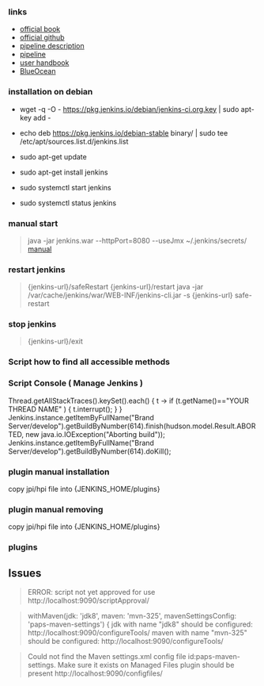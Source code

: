 ### links 
* [official book](https://jenkins.io/doc/book/pipeline/syntax/)
* [official github](https://github.com/jenkinsci)
* [pipeline description](https://jenkins.io/doc/book/pipeline/syntax/)
* [pipeline](https://jenkins.io/solutions/pipeline/)
* [user handbook](https://jenkins.io/user-handbook.pdf)
* [BlueOcean](https://jenkins.io/doc/book/blueocean/)

### installation on debian
* wget -q -O - https://pkg.jenkins.io/debian/jenkins-ci.org.key | sudo apt-key add -
* echo deb https://pkg.jenkins.io/debian-stable binary/ | sudo tee /etc/apt/sources.list.d/jenkins.list
* sudo apt-get update
* sudo apt-get install jenkins

* sudo systemctl start jenkins
* sudo systemctl status jenkins

### manual start
> java -jar jenkins.war --httpPort=8080 --useJmx 
> ~/.jenkins/secrets/
> [manual](https://wiki.jenkins.io/display/JENKINS/Starting+and+Accessing+Jenkins)

### restart jenkins
> {jenkins-url}/safeRestart
> {jenkins-url}/restart
> java -jar /var/cache/jenkins/war/WEB-INF/jenkins-cli.jar -s {jenkins-url} safe-restart 

### stop jenkins
> {jenkins-url}/exit

### Script how to find all accessible methods

### Script Console ( Manage Jenkins )
Thread.getAllStackTraces().keySet().each() {
  t -> if (t.getName()=="YOUR THREAD NAME" ) {   t.interrupt();  }
}
Jenkins.instance.getItemByFullName("Brand Server/develop").getBuildByNumber(614).finish(hudson.model.Result.ABORTED, new java.io.IOException("Aborting build"));
Jenkins.instance.getItemByFullName("Brand Server/develop").getBuildByNumber(614).doKill();

### plugin manual installation
copy jpi/hpi file into {JENKINS_HOME/plugins}

### plugin manual removing
copy jpi/hpi file into {JENKINS_HOME/plugins}


### plugins

## Issues
> ERROR: script not yet approved for use
http://localhost:9090/scriptApproval/

> withMaven(jdk: 'jdk8', maven: 'mvn-325', mavenSettingsConfig: 'paps-maven-settings') {
jdk with name "jdk8" should be configured: http://localhost:9090/configureTools/
maven with name "mvn-325" should be configured: http://localhost:9090/configureTools/

>Could not find the Maven settings.xml config file id:paps-maven-settings. Make sure it exists on Managed Files
plugin should be present
http://localhost:9090/configfiles/
